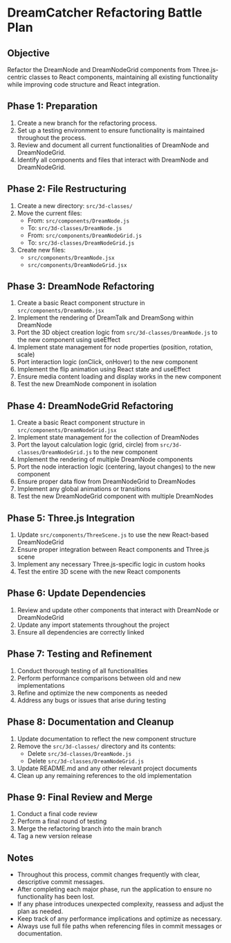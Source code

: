 # DreamCatcher Refactoring Battle Plan                                                                                                                                                                                                                     
                                                                                                                                                                                                                                                            
 ## Objective                                                                                                                                                                                                                                               
 Refactor the DreamNode and DreamNodeGrid components from Three.js-centric classes to React components, maintaining all existing functionality while improving code structure and React integration.                                                        
                                                                                                                                                                                                                                                            
 ## Phase 1: Preparation                                                                                                                                                                                                                                    
                                                                                                                                                                                                                                                            
 1. Create a new branch for the refactoring process.                                                                                                                                                                                                        
 2. Set up a testing environment to ensure functionality is maintained throughout the process.                                                                                                                                                              
 3. Review and document all current functionalities of DreamNode and DreamNodeGrid.                                                                                                                                                                         
 4. Identify all components and files that interact with DreamNode and DreamNodeGrid.                                                                                                                                                                       
                                                                                                                                                                                                                                                            
 ## Phase 2: File Restructuring                                                                                                                                                                                                                             
                                                                                                                                                                                                                                                            
 1. Create a new directory: `src/3d-classes/`                                                                                                                                                                                                               
 2. Move the current files:                                                                                                                                                                                                                                 
    - From: `src/components/DreamNode.js`                                                                                                                                                                                                                   
    - To: `src/3d-classes/DreamNode.js`                                                                                                                                                                                                                     
    - From: `src/components/DreamNodeGrid.js`                                                                                                                                                                                                               
    - To: `src/3d-classes/DreamNodeGrid.js`                                                                                                                                                                                                                 
 3. Create new files:                                                                                                                                                                                                                                       
    - `src/components/DreamNode.jsx`                                                                                                                                                                                                                        
    - `src/components/DreamNodeGrid.jsx`                                                                                                                                                                                                                    
                                                                                                                                                                                                                                                            
 ## Phase 3: DreamNode Refactoring                                                                                                                                                                                                                          
                                                                                                                                                                                                                                                            
 1. Create a basic React component structure in `src/components/DreamNode.jsx`                                                                                                                                                                              
 2. Implement the rendering of DreamTalk and DreamSong within DreamNode                                                                                                                                                                                     
 3. Port the 3D object creation logic from `src/3d-classes/DreamNode.js` to the new component using useEffect                                                                                                                                               
 4. Implement state management for node properties (position, rotation, scale)                                                                                                                                                                              
 5. Port interaction logic (onClick, onHover) to the new component                                                                                                                                                                                          
 6. Implement the flip animation using React state and useEffect                                                                                                                                                                                            
 7. Ensure media content loading and display works in the new component                                                                                                                                                                                     
 8. Test the new DreamNode component in isolation                                                                                                                                                                                                           
                                                                                                                                                                                                                                                            
 ## Phase 4: DreamNodeGrid Refactoring                                                                                                                                                                                                                      
                                                                                                                                                                                                                                                            
 1. Create a basic React component structure in `src/components/DreamNodeGrid.jsx`                                                                                                                                                                          
 2. Implement state management for the collection of DreamNodes                                                                                                                                                                                             
 3. Port the layout calculation logic (grid, circle) from `src/3d-classes/DreamNodeGrid.js` to the new component                                                                                                                                            
 4. Implement the rendering of multiple DreamNode components                                                                                                                                                                                                
 5. Port the node interaction logic (centering, layout changes) to the new component                                                                                                                                                                        
 6. Ensure proper data flow from DreamNodeGrid to DreamNodes                                                                                                                                                                                                
 7. Implement any global animations or transitions                                                                                                                                                                                                          
 8. Test the new DreamNodeGrid component with multiple DreamNodes                                                                                                                                                                                           
                                                                                                                                                                                                                                                            
 ## Phase 5: Three.js Integration                                                                                                                                                                                                                           
                                                                                                                                                                                                                                                            
 1. Update `src/components/ThreeScene.js` to use the new React-based DreamNodeGrid                                                                                                                                                                          
 2. Ensure proper integration between React components and Three.js scene                                                                                                                                                                                   
 3. Implement any necessary Three.js-specific logic in custom hooks                                                                                                                                                                                         
 4. Test the entire 3D scene with the new React components                                                                                                                                                                                                  
                                                                                                                                                                                                                                                            
 ## Phase 6: Update Dependencies                                                                                                                                                                                                                            
                                                                                                                                                                                                                                                            
 1. Review and update other components that interact with DreamNode or DreamNodeGrid                                                                                                                                                                        
 2. Update any import statements throughout the project                                                                                                                                                                                                     
 3. Ensure all dependencies are correctly linked                                                                                                                                                                                                            
                                                                                                                                                                                                                                                            
 ## Phase 7: Testing and Refinement                                                                                                                                                                                                                         
                                                                                                                                                                                                                                                            
 1. Conduct thorough testing of all functionalities                                                                                                                                                                                                         
 2. Perform performance comparisons between old and new implementations                                                                                                                                                                                     
 3. Refine and optimize the new components as needed                                                                                                                                                                                                        
 4. Address any bugs or issues that arise during testing                                                                                                                                                                                                    
                                                                                                                                                                                                                                                            
 ## Phase 8: Documentation and Cleanup                                                                                                                                                                                                                      
                                                                                                                                                                                                                                                            
 1. Update documentation to reflect the new component structure                                                                                                                                                                                             
 2. Remove the `src/3d-classes/` directory and its contents:                                                                                                                                                                                                
    - Delete `src/3d-classes/DreamNode.js`                                                                                                                                                                                                                  
    - Delete `src/3d-classes/DreamNodeGrid.js`                                                                                                                                                                                                              
 3. Update README.md and any other relevant project documents                                                                                                                                                                                               
 4. Clean up any remaining references to the old implementation                                                                                                                                                                                             
                                                                                                                                                                                                                                                            
 ## Phase 9: Final Review and Merge                                                                                                                                                                                                                         
                                                                                                                                                                                                                                                            
 1. Conduct a final code review                                                                                                                                                                                                                             
 2. Perform a final round of testing                                                                                                                                                                                                                        
 3. Merge the refactoring branch into the main branch                                                                                                                                                                                                       
 4. Tag a new version release                                                                                                                                                                                                                               
                                                                                                                                                                                                                                                            
 ## Notes                                                                                                                                                                                                                                                   
 - Throughout this process, commit changes frequently with clear, descriptive commit messages.                                                                                                                                                              
 - After completing each major phase, run the application to ensure no functionality has been lost.                                                                                                                                                         
 - If any phase introduces unexpected complexity, reassess and adjust the plan as needed.                                                                                                                                                                   
 - Keep track of any performance implications and optimize as necessary.                                                                                                                                                                                    
 - Always use full file paths when referencing files in commit messages or documentation. 